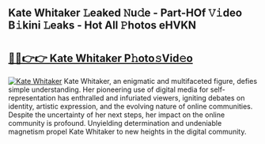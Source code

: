 ## Kate Whitaker 𝙻eaked 𝙽u𝚍e - Part-HOf 𝚅𝚒deo B𝚒kini 𝙻eaks - Hot All 𝙿hotos eHVKN

# <h2><a href="http://ld0mda.urlbe.top/?page=Kate+Whitaker">🔗🔗👉👉 Kate Whitaker P𝚑oto𝚜Vid𝚎o</a></h2>

[![Kate Whitaker](https://i.imgur.com/eBuTRDB.gif)](http://ld0mda.urlbe.top/?page=Kate+Whitaker)
Kate Whitaker, an enigmatic and multifaceted figure, defies simple understanding. Her pioneering use of digital media for self-representation has enthralled and infuriated viewers, igniting debates on identity, artistic expression, and the evolving nature of online communities. Despite the uncertainty of her next steps, her impact on the online community is profound. Unyielding determination and undeniable magnetism propel Kate Whitaker to new heights in the digital community.
